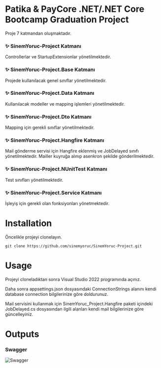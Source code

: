 # Patika & PayCore .NET/.NET Core Bootcamp Graduation Project
Proje 7 katmandan oluşmaktadır.

### ✨ SinemYoruc-Project Katmanı
Controllerlar ve StartupExtensionlar yönetilmektedir.

### ✨ SinemYoruc-Project.Base Katmanı
Projede kullanılacak genel sınıflar yönetilmektedir.

### ✨ SinemYoruc-Project.Data Katmanı
Kullanılacak modeller ve mapping işlemleri yönetilmektedir.

### ✨ SinemYoruc-Project.Dto Katmanı
Mapping için gerekli sınıflar yönetilmektedir.

### ✨ SinemYoruc-Project.Hangfire Katmanı
Mail gönderme servisi için Hangfire eklenmiş ve JobDelayed sınıfı yönetilmektedir. Mailler kuyruğa alınıp asenkron şekilde gönderilmektedir.

### ✨ SinemYoruc-Project.NUnitTest Katmanı
Test sınıfları yönetilmektedir.

### ✨ SinemYoruc-Project.Service Katmanı
İşleyiş için gerekli olan fonksiyonları yönetmektedir.

# Installation
Öncelikle projeyi clonelayın.

```
git clone https://github.com/sinemyoruc/SinemYoruc-Project.git
```

# Usage
Projeyi cloneladıktan sonra Visual Studio 2022 programında açınız.

Daha sonra appsettings.json dosyasındaki ConnectionStrings alanını kendi database connection bilgilerinize göre doldurunuz.


Mail servisini kullanmak için SinemYoruc_Project.Hangfire paketi içindeki JobDelayed.cs dosyasından ilgili alanları kendi mail bilgilerinize göre güncelleyiniz.



# Outputs

### Swagger
![Swagger](SinemYoruc-Project/Screenshots/.png)
